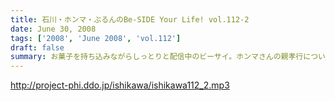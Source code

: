 ```yaml
---
title: 石川・ホンマ・ぶるんのBe-SIDE Your Life! vol.112-2
date: June 30, 2008
tags: ['2008', 'June 2008', 'vol.112']
draft: false
summary: お菓子を持ち込みながらしっとりと配信中のビーサイ。ホンマさんの親孝行については来週、がっちりとお話が聴けるのではないでしょうか。NAMAE
---
```


http://project-phi.ddo.jp/ishikawa/ishikawa112_2.mp3